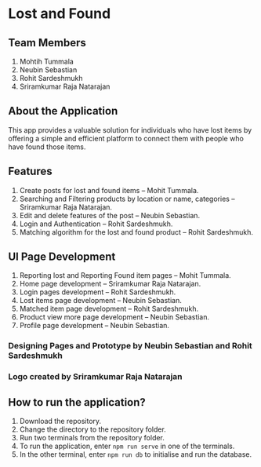 # Lost and Found

## Team Members
1. Mohtih Tummala
2. Neubin Sebastian
3. Rohit Sardeshmukh
4. Sriramkumar Raja Natarajan

## About the Application
This app provides a valuable solution for individuals who have lost items by offering a simple and efficient platform to connect them with people who have found those items.

## Features
1.	Create posts for lost and found items – Mohit Tummala.
2.	Searching and Filtering products by location or name, categories – Sriramkumar Raja Natarajan.
3.	Edit and delete features of the post – Neubin Sebastian.
4.	Login and Authentication – Rohit Sardeshmukh.
5.	Matching algorithm for the lost and found product – Rohit Sardeshmukh.

## UI Page Development
1.	Reporting lost and Reporting Found item pages – Mohit Tummala.
2.	Home page development – Sriramkumar Raja Natarajan.
3.	Login pages development – Rohit Sardeshmukh.
4.	Lost items page development – Neubin Sebastian.
5.	Matched item page development – Rohit Sardeshmukh.
6.	Product view more page development – Neubin Sebastian.
7.	Profile page development – Neubin Sebastian.

### Designing Pages and Prototype by Neubin Sebastian and Rohit Sardeshmukh

### Logo created by Sriramkumar Raja Natarajan

## How to run the application?
1. Download the repository.
2. Change the directory to the repository folder.
3. Run two terminals from the repository folder.
4. To run the application, enter `npm run serve` in one of the terminals.
5. In the other terminal, enter `npm run db` to initialise and run the database.
